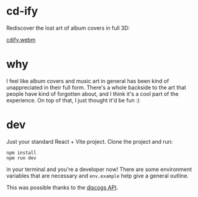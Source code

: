 # cd-ify
Rediscover the lost art of album covers in full 3D:

[cdify.webm](https://github.com/user-attachments/assets/6f1206e3-61fd-477a-ba9d-bc12460bf24e)

# why
I feel like album covers and music art in general has been kind of unappreciated in their full form. There's a whole backside to the art that people have kind of forgotten about, and I think it's a cool part of the experience. On top of that, I just thought it'd be fun :)

# dev
Just your standard React + Vite project. Clone the project and run:

```
npm install
npm run dev
```

in your terminal and you're a developer now!
There are some environment variables that are necessary and `env.example` help give a general outline.

This was possible thanks to the [discogs API](https://www.discogs.com/developers). 
